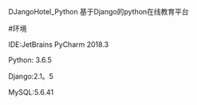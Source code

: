 DJangoHotel_Python
基于Django的python在线教育平台

#环境

IDE:JetBrains PyCharm 2018.3

Python: 3.6.5

Django:2.1。5

MySQL:5.6.41

